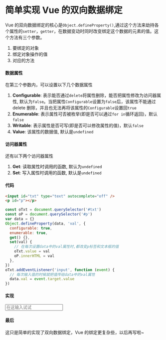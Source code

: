 # 简单实现 Vue 的双向数据绑定

Vue 的双向数据绑定的核心是`Object.defineProperty()`,通过这个方法来劫持各个属性的`setter`，`getter`，在数据变动时同时改变绑定这个数据的元素的值。这个方法有三个参数。

1. 要绑定的对象
2. 绑定对象操作的值
3. 对应的方法

#### 数据属性

在第三个参数内，可以设置以下几个数据属性

1. **Configurable**: 表示能否通过`delete`将属性删除，能否把属性修改为访问器属性, 默认为`false`。当把属性`Configurable`设置为`false`后，该属性不能通过 delete 删除，并且也无法再将该属性的`Configurable`设置回`true`
2. **Enumerable**: 表示属性可否被枚举(即是否可以通过`for in`循环返回)，默认`false`
3. **Writable**: 表示属性是否可写(即是否可以修改属性的值)，默认`false`
4. **Value**: 该属性的数据值, 默认是`undefined`

#### 访问器属性

还有以下两个访问器属性

1. **Get**: 读取属性时调用的函数, 默认为`undefined`
2. **Set**: 写入属性时调用的函数, 默认是`undefined`

#### 代码

```html
<input id="txt" type="text" autocomplete="off" />
<p id="p"></p>
```

```js
const oTxt = document.querySelector('#txt')
const oP = document.querySelector('#p')
var data = {}
Object.defineProperty(data, 'val', {
  configurable: true,
  enumerable: true,
  get() {},
  set(val) {
    // 在每次设置data中的val属性时,都改变p标签和文本框的值
    oTxt.value = val
    oP.innerHTML = val
  },
})
oTxt.addEventListener('input', function (event) {
  // 每次输入值的时候就把值传给data中的val属性
  data.val = event.target.value
})
```

#### 实现

<input id="txt" type="text" autocomplete="off" placeholder="在这输入试试">

<p id="p"></p>

<script type="text/javascript">
const oTxt = document.querySelector('#txt');
			const oP = document.querySelector('#p')
			var data = {}
			Object.defineProperty(data,'val',{
				configurable: true,// 是否可配置
				enumerable: true,// 是否可枚举
				get(){},
				set(val){
					// 在每次设置data中的val属性时,都改变p标签和文本框的值
					oTxt.value = val;
					oP.innerHTML = val;
				}
			})
			oTxt.addEventListener('input', function(event){
				// 每次输入值的时候就把值传给data中的val属性
				data.val = event.target.value
			})
</script>

#### 最后

这只是简单的实现了双向数据绑定，Vue 的绑定更复杂些，以后再写啦~
